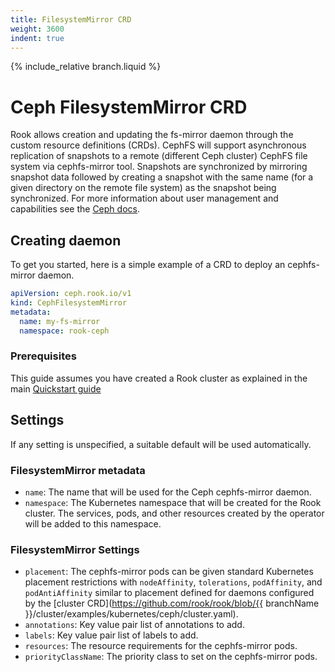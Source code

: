 ```yaml
---
title: FilesystemMirror CRD
weight: 3600
indent: true
---
```

{% include_relative branch.liquid %}

# Ceph FilesystemMirror CRD

Rook allows creation and updating the fs-mirror daemon through the custom resource definitions (CRDs).
CephFS will support asynchronous replication of snapshots to a remote (different Ceph cluster) CephFS file system via cephfs-mirror tool.
Snapshots are synchronized by mirroring snapshot data followed by creating a snapshot with the same name (for a given directory on the remote file system) as the snapshot being synchronized.
For more information about user management and capabilities see the [Ceph docs](https://docs.ceph.com/en/latest/dev/cephfs-mirroring/#cephfs-mirroring).

## Creating daemon

To get you started, here is a simple example of a CRD to deploy an cephfs-mirror daemon.

```yaml
apiVersion: ceph.rook.io/v1
kind: CephFilesystemMirror
metadata:
  name: my-fs-mirror
  namespace: rook-ceph
```

### Prerequisites

This guide assumes you have created a Rook cluster as explained in the main [Quickstart guide](ceph-quickstart.md)

## Settings

If any setting is unspecified, a suitable default will be used automatically.

### FilesystemMirror metadata

* `name`: The name that will be used for the Ceph cephfs-mirror daemon.
* `namespace`: The Kubernetes namespace that will be created for the Rook cluster. The services, pods, and other resources created by the operator will be added to this namespace.

### FilesystemMirror Settings

* `placement`: The cephfs-mirror pods can be given standard Kubernetes placement restrictions with `nodeAffinity`, `tolerations`, `podAffinity`, and `podAntiAffinity` similar to placement defined for daemons configured by the [cluster CRD](https://github.com/rook/rook/blob/{{ branchName }}/cluster/examples/kubernetes/ceph/cluster.yaml).
* `annotations`: Key value pair list of annotations to add.
* `labels`: Key value pair list of labels to add.
* `resources`: The resource requirements for the cephfs-mirror pods.
* `priorityClassName`: The priority class to set on the cephfs-mirror pods.
